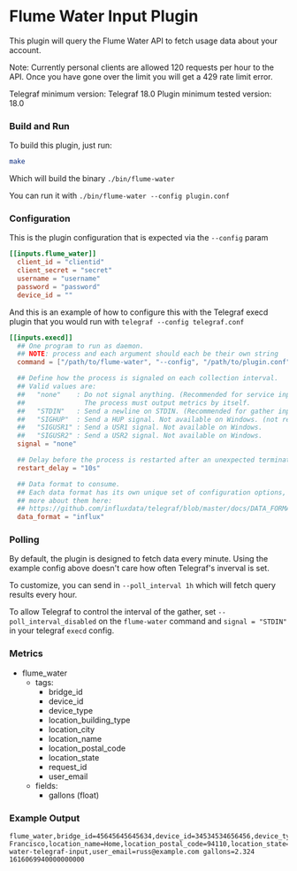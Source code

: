 # Flume Water Input Plugin

This plugin will query the Flume Water API to fetch usage data about your account.

Note: Currently personal clients are allowed 120 requests per hour to the API. Once you have gone over the limit you will get a 429 rate limit error.

Telegraf minimum version: Telegraf 18.0
Plugin minimum tested version: 18.0

### Build and Run

To build this plugin, just run:

```sh
make
```

Which will build the binary `./bin/flume-water`

You can run it with `./bin/flume-water --config plugin.conf`

### Configuration

This is the plugin configuration that is expected via the `--config` param

```toml
[[inputs.flume_water]]
  client_id = "clientid"
  client_secret = "secret"
  username = "username"
  password = "password"
  device_id = ""
```

And this is an example of how to configure this with the Telegraf execd plugin that you would run with `telegraf --config telegraf.conf`

```toml
[[inputs.execd]]
  ## One program to run as daemon.
  ## NOTE: process and each argument should each be their own string
  command = ["/path/to/flume-water", "--config", "/path/to/plugin.conf"]

  ## Define how the process is signaled on each collection interval.
  ## Valid values are:
  ##   "none"    : Do not signal anything. (Recommended for service inputs)
  ##               The process must output metrics by itself.
  ##   "STDIN"   : Send a newline on STDIN. (Recommended for gather inputs)
  ##   "SIGHUP"  : Send a HUP signal. Not available on Windows. (not recommended)
  ##   "SIGUSR1" : Send a USR1 signal. Not available on Windows.
  ##   "SIGUSR2" : Send a USR2 signal. Not available on Windows.
  signal = "none"

  ## Delay before the process is restarted after an unexpected termination
  restart_delay = "10s"

  ## Data format to consume.
  ## Each data format has its own unique set of configuration options, read
  ## more about them here:
  ## https://github.com/influxdata/telegraf/blob/master/docs/DATA_FORMATS_INPUT.md
  data_format = "influx"
  ```

### Polling

By default, the plugin is designed to fetch data every minute. Using the example config above doesn't care how often Telegraf's inverval is set.

To customize, you can send in `--poll_interval 1h` which will fetch query results every hour.

To allow Telegraf to control the interval of the gather, set `--poll_interval_disabled` on the `flume-water` command and `signal = "STDIN"` in your telegraf `execd` config.

### Metrics 

- flume_water
  - tags:
    - bridge_id
    - device_id
    - device_type
    - location_building_type
    - location_city
    - location_name
    - location_postal_code
    - location_state
    - request_id
    - user_email
  - fields:
    - gallons (float)

### Example Output

```
flume_water,bridge_id=45645645645634,device_id=34534534656456,device_type=2,location_building_type=SINGLE_FAMILY_HOME,location_city=San\ Francisco,location_name=Home,location_postal_code=94110,location_state=CA,request_id=flume-water-telegraf-input,user_email=russ@example.com gallons=2.324 1616069940000000000
```
